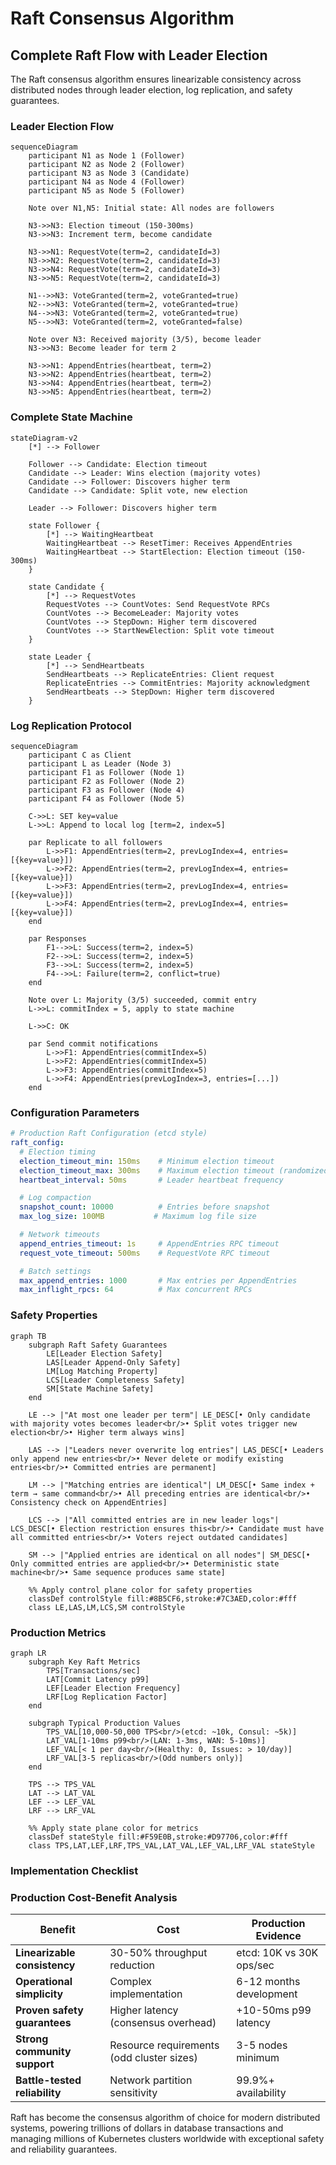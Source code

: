 # Raft Consensus Algorithm

## Complete Raft Flow with Leader Election

The Raft consensus algorithm ensures linearizable consistency across distributed nodes through leader election, log replication, and safety guarantees.

### Leader Election Flow

```mermaid
sequenceDiagram
    participant N1 as Node 1 (Follower)
    participant N2 as Node 2 (Follower)
    participant N3 as Node 3 (Candidate)
    participant N4 as Node 4 (Follower)
    participant N5 as Node 5 (Follower)

    Note over N1,N5: Initial state: All nodes are followers

    N3->>N3: Election timeout (150-300ms)
    N3->>N3: Increment term, become candidate

    N3->>N1: RequestVote(term=2, candidateId=3)
    N3->>N2: RequestVote(term=2, candidateId=3)
    N3->>N4: RequestVote(term=2, candidateId=3)
    N3->>N5: RequestVote(term=2, candidateId=3)

    N1-->>N3: VoteGranted(term=2, voteGranted=true)
    N2-->>N3: VoteGranted(term=2, voteGranted=true)
    N4-->>N3: VoteGranted(term=2, voteGranted=true)
    N5-->>N3: VoteGranted(term=2, voteGranted=false)

    Note over N3: Received majority (3/5), become leader
    N3->>N3: Become leader for term 2

    N3->>N1: AppendEntries(heartbeat, term=2)
    N3->>N2: AppendEntries(heartbeat, term=2)
    N3->>N4: AppendEntries(heartbeat, term=2)
    N3->>N5: AppendEntries(heartbeat, term=2)
```

### Complete State Machine

```mermaid
stateDiagram-v2
    [*] --> Follower

    Follower --> Candidate: Election timeout
    Candidate --> Leader: Wins election (majority votes)
    Candidate --> Follower: Discovers higher term
    Candidate --> Candidate: Split vote, new election

    Leader --> Follower: Discovers higher term

    state Follower {
        [*] --> WaitingHeartbeat
        WaitingHeartbeat --> ResetTimer: Receives AppendEntries
        WaitingHeartbeat --> StartElection: Election timeout (150-300ms)
    }

    state Candidate {
        [*] --> RequestVotes
        RequestVotes --> CountVotes: Send RequestVote RPCs
        CountVotes --> BecomeLeader: Majority votes
        CountVotes --> StepDown: Higher term discovered
        CountVotes --> StartNewElection: Split vote timeout
    }

    state Leader {
        [*] --> SendHeartbeats
        SendHeartbeats --> ReplicateEntries: Client request
        ReplicateEntries --> CommitEntries: Majority acknowledgment
        SendHeartbeats --> StepDown: Higher term discovered
    }
```

### Log Replication Protocol

```mermaid
sequenceDiagram
    participant C as Client
    participant L as Leader (Node 3)
    participant F1 as Follower (Node 1)
    participant F2 as Follower (Node 2)
    participant F3 as Follower (Node 4)
    participant F4 as Follower (Node 5)

    C->>L: SET key=value
    L->>L: Append to local log [term=2, index=5]

    par Replicate to all followers
        L->>F1: AppendEntries(term=2, prevLogIndex=4, entries=[{key=value}])
        L->>F2: AppendEntries(term=2, prevLogIndex=4, entries=[{key=value}])
        L->>F3: AppendEntries(term=2, prevLogIndex=4, entries=[{key=value}])
        L->>F4: AppendEntries(term=2, prevLogIndex=4, entries=[{key=value}])
    end

    par Responses
        F1-->>L: Success(term=2, index=5)
        F2-->>L: Success(term=2, index=5)
        F3-->>L: Success(term=2, index=5)
        F4-->>L: Failure(term=2, conflict=true)
    end

    Note over L: Majority (3/5) succeeded, commit entry
    L->>L: commitIndex = 5, apply to state machine

    L->>C: OK

    par Send commit notifications
        L->>F1: AppendEntries(commitIndex=5)
        L->>F2: AppendEntries(commitIndex=5)
        L->>F3: AppendEntries(commitIndex=5)
        L->>F4: AppendEntries(prevLogIndex=3, entries=[...])
    end
```

### Configuration Parameters

```yaml
# Production Raft Configuration (etcd style)
raft_config:
  # Election timing
  election_timeout_min: 150ms    # Minimum election timeout
  election_timeout_max: 300ms    # Maximum election timeout (randomized)
  heartbeat_interval: 50ms       # Leader heartbeat frequency

  # Log compaction
  snapshot_count: 10000          # Entries before snapshot
  max_log_size: 100MB           # Maximum log file size

  # Network timeouts
  append_entries_timeout: 1s     # AppendEntries RPC timeout
  request_vote_timeout: 500ms    # RequestVote RPC timeout

  # Batch settings
  max_append_entries: 1000       # Max entries per AppendEntries
  max_inflight_rpcs: 64          # Max concurrent RPCs
```

### Safety Properties

```mermaid
graph TB
    subgraph Raft Safety Guarantees
        LE[Leader Election Safety]
        LAS[Leader Append-Only Safety]
        LM[Log Matching Property]
        LCS[Leader Completeness Safety]
        SM[State Machine Safety]
    end

    LE --> |"At most one leader per term"| LE_DESC[• Only candidate with majority votes becomes leader<br/>• Split votes trigger new election<br/>• Higher term always wins]

    LAS --> |"Leaders never overwrite log entries"| LAS_DESC[• Leaders only append new entries<br/>• Never delete or modify existing entries<br/>• Committed entries are permanent]

    LM --> |"Matching entries are identical"| LM_DESC[• Same index + term → same command<br/>• All preceding entries are identical<br/>• Consistency check on AppendEntries]

    LCS --> |"All committed entries are in new leader logs"| LCS_DESC[• Election restriction ensures this<br/>• Candidate must have all committed entries<br/>• Voters reject outdated candidates]

    SM --> |"Applied entries are identical on all nodes"| SM_DESC[• Only committed entries are applied<br/>• Deterministic state machine<br/>• Same sequence produces same state]

    %% Apply control plane color for safety properties
    classDef controlStyle fill:#8B5CF6,stroke:#7C3AED,color:#fff
    class LE,LAS,LM,LCS,SM controlStyle
```

### Production Metrics

```mermaid
graph LR
    subgraph Key Raft Metrics
        TPS[Transactions/sec]
        LAT[Commit Latency p99]
        LEF[Leader Election Frequency]
        LRF[Log Replication Factor]
    end

    subgraph Typical Production Values
        TPS_VAL[10,000-50,000 TPS<br/>(etcd: ~10k, Consul: ~5k)]
        LAT_VAL[1-10ms p99<br/>(LAN: 1-3ms, WAN: 5-10ms)]
        LEF_VAL[< 1 per day<br/>(Healthy: 0, Issues: > 10/day)]
        LRF_VAL[3-5 replicas<br/>(Odd numbers only)]
    end

    TPS --> TPS_VAL
    LAT --> LAT_VAL
    LEF --> LEF_VAL
    LRF --> LRF_VAL

    %% Apply state plane color for metrics
    classDef stateStyle fill:#F59E0B,stroke:#D97706,color:#fff
    class TPS,LAT,LEF,LRF,TPS_VAL,LAT_VAL,LEF_VAL,LRF_VAL stateStyle
```

### Implementation Checklist

### Production Cost-Benefit Analysis

| Benefit | Cost | Production Evidence |
|---------|------|---------------------|
| **Linearizable consistency** | 30-50% throughput reduction | etcd: 10K vs 30K ops/sec |
| **Operational simplicity** | Complex implementation | 6-12 months development |
| **Proven safety guarantees** | Higher latency (consensus overhead) | +10-50ms p99 latency |
| **Strong community support** | Resource requirements (odd cluster sizes) | 3-5 nodes minimum |
| **Battle-tested reliability** | Network partition sensitivity | 99.9%+ availability |

Raft has become the consensus algorithm of choice for modern distributed systems, powering trillions of dollars in database transactions and managing millions of Kubernetes clusters worldwide with exceptional safety and reliability guarantees.